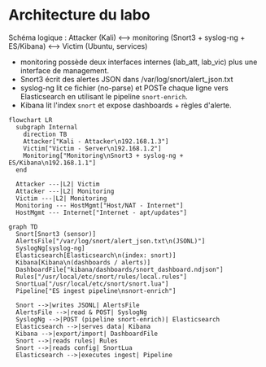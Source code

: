 # Architecture du labo
Schéma logique :
Attacker (Kali) <--> monitoring (Snort3 + syslog-ng + ES/Kibana) <--> Victim (Ubuntu, services)
- monitoring possède deux interfaces internes (lab_att, lab_vic) plus une interface de management.
- Snort3 écrit des alertes JSON dans /var/log/snort/alert_json.txt
- syslog-ng lit ce fichier (no-parse) et POSTe chaque ligne vers Elasticsearch en utilisant le pipeline `snort-enrich`.
- Kibana lit l'index `snort` et expose dashboards + règles d'alerte.

```mermaid
flowchart LR
  subgraph Internal
    direction TB
    Attacker["Kali - Attacker\n192.168.1.3"]
    Victim["Victim - Server\n192.168.1.2"]
    Monitoring["Monitoring\nSnort3 + syslog-ng + ES/Kibana\n192.168.1.1"]
  end

  Attacker ---|L2| Victim
  Attacker ---|L2| Monitoring
  Victim ---|L2| Monitoring
  Monitoring --- HostMgmt["Host/NAT - Internet"]
  HostMgmt --- Internet["Internet - apt/updates"]
```

```mermaid
graph TD
  Snort[Snort3 (sensor)]
  AlertsFile["/var/log/snort/alert_json.txt\n(JSONL)"]
  SyslogNg[syslog-ng]
  Elasticsearch[Elasticsearch\n(index: snort)]
  Kibana[Kibana\n(dashboards / alerts)]
  DashboardFile["kibana/dashboards/snort_dashboard.ndjson"]
  Rules["/usr/local/etc/snort/rules/local.rules"]
  SnortLua["/usr/local/etc/snort/snort.lua"]
  Pipeline["ES ingest pipeline\nsnort-enrich"]

  Snort -->|writes JSONL| AlertsFile
  AlertsFile -->|read & POST| SyslogNg
  SyslogNg -->|POST (pipeline snort-enrich)| Elasticsearch
  Elasticsearch -->|serves data| Kibana
  Kibana -->|export/import| DashboardFile
  Snort -->|reads rules| Rules
  Snort -->|reads config| SnortLua
  Elasticsearch -->|executes ingest| Pipeline
```

